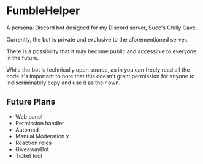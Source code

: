 # FumbleHelper

A personal Discord bot designed for my Discord server, Succ's Chilly Cave.

Currently, the bot is private and exclusive to the aforementioned server.

There is a possibility that it may become public and accessible to everyone in the future.

While the bot is technically open source, as in you can freely read all the code it's important to note that this doesn't grant permission for anyone to indiscriminately copy and use it as their own.

## Future Plans
- Web panel
- Permission handler
- Automod
- Manual Moderation x
- Reaction roles
- GiveawayBot
- Ticket tool
